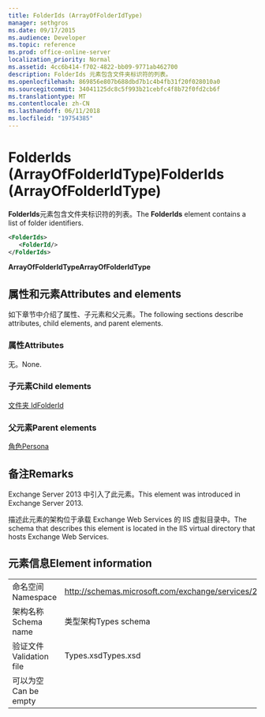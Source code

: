 ```yaml
---
title: FolderIds (ArrayOfFolderIdType)
manager: sethgros
ms.date: 09/17/2015
ms.audience: Developer
ms.topic: reference
ms.prod: office-online-server
localization_priority: Normal
ms.assetid: 4cc6b414-f702-4822-bb09-9771ab462700
description: FolderIds 元素包含文件夹标识符的列表。
ms.openlocfilehash: 869856e807b688dbd7b1c4b4fb31f20f028010a0
ms.sourcegitcommit: 34041125dc8c5f993b21cebfc4f8b72f0fd2cb6f
ms.translationtype: MT
ms.contentlocale: zh-CN
ms.lasthandoff: 06/11/2018
ms.locfileid: "19754385"
---
```

# <a name="folderids-arrayoffolderidtype"></a><span data-ttu-id="f6dfc-103">FolderIds (ArrayOfFolderIdType)</span><span class="sxs-lookup"><span data-stu-id="f6dfc-103">FolderIds (ArrayOfFolderIdType)</span></span>

<span data-ttu-id="f6dfc-104">**FolderIds**元素包含文件夹标识符的列表。</span><span class="sxs-lookup"><span data-stu-id="f6dfc-104">The **FolderIds** element contains a list of folder identifiers.</span></span> 
  
```XML
<FolderIds>
   <FolderId/>
</FolderIds>
```

 <span data-ttu-id="f6dfc-105">**ArrayOfFolderIdType**</span><span class="sxs-lookup"><span data-stu-id="f6dfc-105">**ArrayOfFolderIdType**</span></span>
## <a name="attributes-and-elements"></a><span data-ttu-id="f6dfc-106">属性和元素</span><span class="sxs-lookup"><span data-stu-id="f6dfc-106">Attributes and elements</span></span>

<span data-ttu-id="f6dfc-107">如下章节中介绍了属性、子元素和父元素。</span><span class="sxs-lookup"><span data-stu-id="f6dfc-107">The following sections describe attributes, child elements, and parent elements.</span></span>
  
### <a name="attributes"></a><span data-ttu-id="f6dfc-108">属性</span><span class="sxs-lookup"><span data-stu-id="f6dfc-108">Attributes</span></span>

<span data-ttu-id="f6dfc-109">无。</span><span class="sxs-lookup"><span data-stu-id="f6dfc-109">None.</span></span>
  
### <a name="child-elements"></a><span data-ttu-id="f6dfc-110">子元素</span><span class="sxs-lookup"><span data-stu-id="f6dfc-110">Child elements</span></span>

[<span data-ttu-id="f6dfc-111">文件夹 Id</span><span class="sxs-lookup"><span data-stu-id="f6dfc-111">FolderId</span></span>](folderid.md)
  
### <a name="parent-elements"></a><span data-ttu-id="f6dfc-112">父元素</span><span class="sxs-lookup"><span data-stu-id="f6dfc-112">Parent elements</span></span>

[<span data-ttu-id="f6dfc-113">角色</span><span class="sxs-lookup"><span data-stu-id="f6dfc-113">Persona</span></span>](persona.md)
  
## <a name="remarks"></a><span data-ttu-id="f6dfc-114">备注</span><span class="sxs-lookup"><span data-stu-id="f6dfc-114">Remarks</span></span>

<span data-ttu-id="f6dfc-115">Exchange Server 2013 中引入了此元素。</span><span class="sxs-lookup"><span data-stu-id="f6dfc-115">This element was introduced in Exchange Server 2013.</span></span>
  
<span data-ttu-id="f6dfc-116">描述此元素的架构位于承载 Exchange Web Services 的 IIS 虚拟目录中。</span><span class="sxs-lookup"><span data-stu-id="f6dfc-116">The schema that describes this element is located in the IIS virtual directory that hosts Exchange Web Services.</span></span>
  
## <a name="element-information"></a><span data-ttu-id="f6dfc-117">元素信息</span><span class="sxs-lookup"><span data-stu-id="f6dfc-117">Element information</span></span>

|||
|:-----|:-----|
|<span data-ttu-id="f6dfc-118">命名空间</span><span class="sxs-lookup"><span data-stu-id="f6dfc-118">Namespace</span></span>  <br/> |http://schemas.microsoft.com/exchange/services/2006/types  <br/> |
|<span data-ttu-id="f6dfc-119">架构名称</span><span class="sxs-lookup"><span data-stu-id="f6dfc-119">Schema name</span></span>  <br/> |<span data-ttu-id="f6dfc-120">类型架构</span><span class="sxs-lookup"><span data-stu-id="f6dfc-120">Types schema</span></span>  <br/> |
|<span data-ttu-id="f6dfc-121">验证文件</span><span class="sxs-lookup"><span data-stu-id="f6dfc-121">Validation file</span></span>  <br/> |<span data-ttu-id="f6dfc-122">Types.xsd</span><span class="sxs-lookup"><span data-stu-id="f6dfc-122">Types.xsd</span></span>  <br/> |
|<span data-ttu-id="f6dfc-123">可以为空</span><span class="sxs-lookup"><span data-stu-id="f6dfc-123">Can be empty</span></span>  <br/> ||
   

